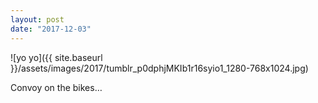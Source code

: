```yaml
---
layout: post
date: "2017-12-03"
---
```


![yo yo]({{ site.baseurl }}/assets/images/2017/tumblr_p0dphjMKIb1r16syio1_1280-768x1024.jpg)

Convoy on the bikes…
